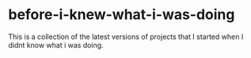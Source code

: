 # before-i-knew-what-i-was-doing
This is a collection of the latest versions of projects that I started when I didnt know what i was doing.
